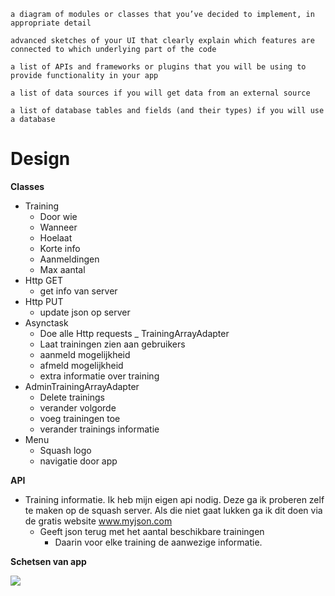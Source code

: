 
    a diagram of modules or classes that you’ve decided to implement, in appropriate detail

    advanced sketches of your UI that clearly explain which features are connected to which underlying part of the code

    a list of APIs and frameworks or plugins that you will be using to provide functionality in your app

    a list of data sources if you will get data from an external source

    a list of database tables and fields (and their types) if you will use a database

Design
=====

**Classes**
- Training
  - Door wie
  - Wanneer
  - Hoelaat
  - Korte info
  - Aanmeldingen
  - Max aantal
- Http GET
  - get info van server
- Http PUT
  - update json op server
- Asynctask
  - Doe alle Http requests
_ TrainingArrayAdapter
  - Laat trainingen zien aan gebruikers
  - aanmeld mogelijkheid
  - afmeld mogelijkheid
  - extra informatie over training
- AdminTrainingArrayAdapter
  - Delete trainings
  - verander volgorde
  - voeg trainingen toe
  - verander trainings informatie
- Menu
  - Squash logo
  - navigatie door app

**API**
- Training informatie.  Ik heb mijn eigen api nodig. Deze ga ik proberen zelf te maken op de squash server. Als die niet gaat lukken ga ik dit doen via de gratis website www.myjson.com
  - Geeft json terug met het aantal beschikbare trainingen
    - Daarin voor elke training de aanwezige informatie.
    
**Schetsen van app**

<img src="https://github.com/stephankok/progproject/blob/master/doc/design_schema.jpg" align="left" >
